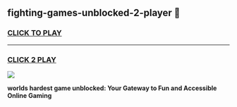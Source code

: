 
## fighting-games-unblocked-2-player 👋
<h3>
<a href="https://premium.freeplayer.one?title=fighting-games-unblocked-2-player&ref=14F">CLICK TO PLAY</a></h3>
<hr>

<h3>
<a href="https://premium.freeplayer.one?title=fighting-games-unblocked-2-player&ref=14F">CLICK 2 PLAY</a>
  
</h3>

<a href="https://premium.freeplayer.one?title=fighting-games-unblocked-2-player&ref=12F/"><img src="https://clearcache.store/games.png"></a>


**worlds hardest game unblocked: Your Gateway to Fun and Accessible Online Gaming**
